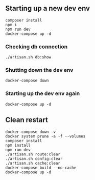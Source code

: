 ## Starting up a new dev env
```
composer install
npm i
npm run dev
docker-compose up -d
```

### Checking db connection
```
./artisan.sh db:show
```

### Shutting down the dev env
```
docker-compose down
```

### Starting up the dev env again
```
docker-compose up -d
```

## Clean restart
```
docker-compose down -v
docker system prune -a -f --volumes
composer install
npm install
npm run dev
./artisan.sh route:clear
./artisan.sh config:clear
./artisan.sh cache:clear
docker-compose build --no-cache
docker-compose up -d
```
